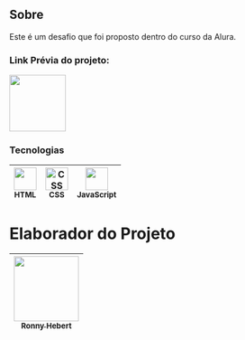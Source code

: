 ## Sobre
Este é um desafio que foi proposto dentro do curso da Alura.

### Link Prévia do projeto:
[<img loading="lazy" src="https://media2.giphy.com/media/zoV50Q2odDgESoIFHy/giphy.gif?cid=6c09b952m2zwa095yvos5z0ru9urovrfyttaw7elt815vo48&ep=v1_stickers_related&rid=giphy.gif&ct=s" width=100 height=100 target="_blank">](https://srhebert.github.io/decodificador-de-texto/)

### Tecnologias
<img loading="lazy" src="https://upload.wikimedia.org/wikipedia/commons/thumb/3/38/HTML5_Badge.svg/1200px-HTML5_Badge.svg.png" width=40 height=40><br><sub>HTML</sub>|<img loading="lazy" src="https://upload.wikimedia.org/wikipedia/commons/6/62/CSS3_logo.svg" title="CSS" width="40" height="40"><br><sub>CSS</sub> | <img loading="lazy" src="https://cdn.jsdelivr.net/gh/devicons/devicon@latest/icons/javascript/javascript-original.svg" width="40" height="40"><br><sub>JavaScript</sub> 
| :---: | :---: | :---: |

# Elaborador do Projeto
| [<img loading="lazy" src="https://avatars.githubusercontent.com/u/61034508?v=4?v=4" width=115><br><sub>Ronny Hebert</sub>](https://github.com/SrHebert) |
| :---: |
